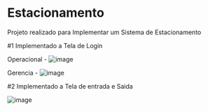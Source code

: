 # Estacionamento
Projeto realizado para Implementar um Sistema de Estacionamento

#1 Implementado a Tela de Login

Operacional -
![image](https://github.com/zyphyxx/Estacionamento/assets/127572883/e62842db-3313-4ff2-b1db-7ff161d07179)

Gerencia -
![image](https://github.com/zyphyxx/Estacionamento/assets/127572883/75b2a851-d43d-4702-bd29-7d1f42c49be8)



#2 Implementado a Tela de entrada e Saida

![image](https://github.com/zyphyxx/Estacionamento/assets/127572883/42049fb3-1b6c-4250-8171-b1333e4fa0fe)
